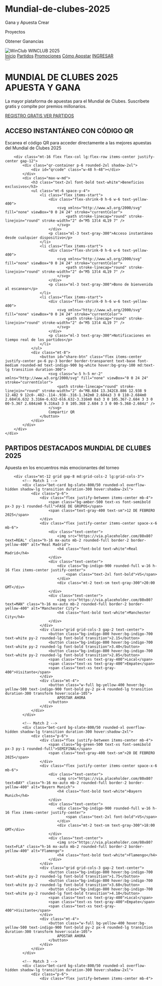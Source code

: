 # Mundial-de-clubes-2025
Gana y Apuesta 
Crear

Proyectos

Obtener Ganancias 
<!DOCTYPE html> <html lang="es"> <head> <meta charset="UTF-8"> <meta name="viewport" content="width=device-width, initial-scale=1.0"> <title>WinClub2025 | Apuestas Mundiales de Clubes</title> <script src="https://cdn.tailwindcss.com"></script> <script src="https://cdn.rawgit.com/davidshimjs/qrcodejs/gh-pages/qrcode.min.js"></script> <style> @import url('https://fonts.googleapis.com/css2?family=Montserrat:wght@400;600;700;800&display=swap');
    body {
        font-family: 'Montserrat', sans-serif;
        background: linear-gradient(135deg, #0f172a 0%, #1e293b 100%);
        min-height: 100vh;
        color: #f8fafc;
    }
    
    .qr-container {
        background: rgba(255, 255, 255, 0.1);
        backdrop-filter: blur(10px);
    }
    
    .floating-animation {
        animation: float 6s ease-in-out infinite;
    }
    
    @keyframes float {
        0% { transform: translateY(0px); }
        50% { transform: translateY(-15px); }
        100% { transform: translateY(0px); }
    }
    
    .bet-card:hover {
        transform: translateY(-5px);
        box-shadow: 0 20px 25px -5px rgba(0, 0, 0, 0.1), 0 10px 10px -5px rgba(0, 0, 0, 0.04);
    }
</style>
</head> <body class="antialiased"> <!-- Barra de navegación --> <nav class="bg-gradient-to-r from-blue-900 to-indigo-900 shadow-xl"> <div class="max-w-7xl mx-auto px-4 sm:px-6 lg:px-8"> <div class="flex justify-between h-20 items-center"> <div class="flex-shrink-0 flex items-center"> <img class="h-12" src="https://via.placeholder.com/150x60?text=WinClub2025" alt="WinClub"> <span class="ml-2 text-xl font-extrabold bg-clip-text text-transparent bg-gradient-to-r from-yellow-400 to-amber-500">WINCLUB 2025</span> </div> <div class="hidden md:block"> <div class="ml-10 flex items-baseline space-x-4"> <a href="#" class="px-3 py-2 rounded-md text-sm font-medium text-white bg-indigo-800">Inicio</a> <a href="#" class="px-3 py-2 rounded-md text-sm font-medium text-gray-300 hover:text-white hover:bg-indigo-700">Partidos</a> <a href="#" class="px-3 py-2 rounded-md text-sm font-medium text-gray-300 hover:text-white hover:bg-indigo-700">Promociones</a> <a href="#" class="px-3 py-2 rounded-md text-sm font-medium text-gray-300 hover:text-white hover:bg-indigo-700">Cómo Apostar</a> <a href="#" class="px-3 py-2 rounded-md text-sm font-medium text-yellow-400 hover:text-yellow-300">INGRESAR</a> </div> </div> <div class="md:hidden"> <button class="text-gray-400 hover:text-white focus:outline-none"> <svg class="h-6 w-6" xmlns="http://www.w3.org/2000/svg" fill="none" viewBox="0 0 24 24" stroke="currentColor"> <path stroke-linecap="round" stroke-linejoin="round" stroke-width="2" d="M4 6h16M4 12h16M4 18h16" /> </svg> </button> </div> </div> </div> </nav>
<!-- Hero Section -->
<div class="relative overflow-hidden">
    <div class="max-w-7xl mx-auto py-16 px-4 sm:py wherex-24 sm:px-6 lg:px-8">
        <div class="text-center">
            <h1 class="text-4xl md:text-6xl font-extrabold tracking-tight">
                <span class="block text-yellow-400">MUNDIAL DE CLUBES 2025</span>
                <span class="block text-white">APUESTA Y GANA</span>
            </h1>
            <p class="mt-6 max-w-lg mx-auto text-lg text-gray-300">
                La mayor plataforma de apuestas para el Mundial de Clubes. Suscríbete gratis y compite por premios millonarios.
            </p>
            <div class="mt-10 flex justify-center space-x-6">
                <a href="#" class="px-8 py-3 border border-transparent text-base font-medium rounded-md text-indigo-900 bg-yellow-400 hover:bg-yellow-300 md:py-4 md:text-lg md:px-10 transition duration-300 transform hover:scale-105">
                    REGISTRO GRATIS
                </a>
                <a href="#" class="px-8 py-3 border border-transparent text-base font-medium rounded-md text-white bg-indigo-600 hover:bg-indigo-700 md:py-4 md:text-lg md:px-10 transition duration-300">
                    VER PARTIDOS
                </a>
            </div>
        </div>
    </div>
</div>

<!-- QR Section -->
<div class="py-16 bg-gradient-to-b from-indigo-900/10 to-indigo-900/30">
    <div class="max-w-7xl mx-auto px-4 sm:px-6 lg:px-8">
        <div class="lg:text-center">
            <h2 class="text-3xl font-extrabold text-white sm:text-4xl">
                <span class="block">ACCESO INSTANTÁNEO</span>
                <span class="block text-yellow-400">CON CÓDIGO QR</span>
            </h2>
            <p class="mt-4 max-w-2xl text-xl text-gray-300 lg:mx-auto">
                Escanea el código QR para acceder directamente a las mejores apuestas del Mundial de Clubes 2025
            </p>
        </div>

        <div class="mt-16 flex flex-col lg:flex-row items-center justify-center gap-12">
            <div class="qr-container p-6 rounded-2xl shadow-2xl">
                <div id="qrcode" class="w-48 h-48"></div>
            </div>
            <div class="max-w-md">
                <h3 class="text-2xl font-bold text-white">Beneficios exclusivos</h3>
                <ul class="mt-6 space-y-4">
                    <li class="flex items-start">
                        <div class="flex-shrink-0 h-6 w-6 text-yellow-400">
                            <svg xmlns="http://www.w3.org/2000/svg" fill="none" viewBox="0 0 24 24" stroke="currentColor">
                                <path stroke-linecap="round" stroke-linejoin="round" stroke-width="2" d="M5 13l4 4L19 7" />
                            </svg>
                        </div>
                        <p class="ml-3 text-gray-300">Acceso instantáneo desde cualquier dispositivo</p>
                    </li>
                    <li class="flex items-start">
                        <div class="flex-shrink-0 h-6 w-6 text-yellow-400">
                            <svg xmlns="http://www.w3.org/2000/svg" fill="none" viewBox="0 0 24 24" stroke="currentColor">
                                <path stroke-linecap="round" stroke-linejoin="round" stroke-width="2" d="M5 13l4 4L19 7" />
                            </svg>
                        </div>
                        <p class="ml-3 text-gray-300">Bono de bienvenida al escanear</p>
                    </li>
                    <li class="flex items-start">
                        <div class="flex-shrink-0 h-6 w-6 text-yellow-400">
                            <svg xmlns="http://www.w3.org/2000/svg" fill="none" viewBox="0 0 24 24" stroke="currentColor">
                                <path stroke-linecap="round" stroke-linejoin="round" stroke-width="2" d="M5 13l4 4L19 7" />
                            </svg>
                        </div>
                        <p class="ml-3 text-gray-300">Notificaciones en tiempo real de los partidos</p>
                    </li>
                </ul>
                <div class="mt-8">
                    <button id="share-btn" class="flex items-center justify-center px-6 py-3 border border-transparent text-base font-medium rounded-md text-indigo-900 bg-white hover:bg-gray-100 md:text-lg transition duration-300">
                        <svg class="w-5 h-5 mr-2" xmlns="http://www.w3.org/2000/svg" fill="none" viewBox="0 0 24 24" stroke="currentColor">
                            <path stroke-linecap="round" stroke-linejoin="round" stroke-width="2" d="M8.684 13.342C8.886 12.938 9 12.482 9 12c0-.482-.114-.938-.316-1.342m0 2.684a3 3 0 110-2.684m0 2.684l6.632 3.316m-6.632-6l6.632-3.316m0 0a3 3 0 105.367-2.684 3 3 0 00-5.367 2.684zm0 9.316a3 3 0 105.368 2.684 3 3 0 00-5.368-2.684z" />
                        </svg>
                        Compartir QR
                    </button>
                </div>
            </div>
        </div>
    </div>
</div>

<!-- Featured Matches -->
<div class="py-16 bg-gradient-to-b from-indigo-900/30 to-indigo-900/10">
    <div class="max-w-7xl mx-auto px-4 sm:px-6 lg:px-8">
        <div class="text-center">
            <h2 class="text-3xl font-extrabold text-white sm:text-4xl">
                <span class="block">PARTIDOS DESTACADOS</span>
                <span class="block text-yellow-400">MUNDIAL DE CLUBES 2025</span>
            </h2>
            <p class="mt-4 max-w-2xl text-xl text-gray-300 lg:mx-auto">
                Apuesta en los encuentros más emocionantes del torneo
            </p>
        </div>

        <div class="mt-12 grid gap-8 md:grid-cols-2 lg:grid-cols-3">
            <!-- Match 1 -->
            <div class="bet-card bg-slate-800/50 rounded-xl overflow-hidden shadow-lg transition duration-300 hover:shadow-2xl">
                <div class="p-6">
                    <div class="flex justify-between items-center mb-4">
                        <span class="bg-amber-500 text-xs font-semibold px-3 py-1 rounded-full">FASE DE GRUPOS</span>
                        <span class="text-gray-400 text-sm">12 DE FEBRERO 2025</span>
                    </div>
                    <div class="flex justify-center items-center space-x-6 mb-6">
                        <div class="text-center">
                            <img src="https://via.placeholder.com/80x80?text=REAL" class="h-16 mx-auto mb-2 rounded-full border-2 border-yellow-400" alt="Real Madrid">
                            <h4 class="font-bold text-white">Real Madrid</h4>
                        </div>
                        <div class="text-center">
                            <div class="bg-indigo-900 rounded-full w-16 h-16 flex items-center justify-center">
                                <span class="text-2xl font-bold">VS</span>
                            </div>
                            <div class="mt-2 text-sm text-gray-300">20:00 GMT</div>
                        </div>
                        <div class="text-center">
                            <img src="https://via.placeholder.com/80x80?text=MAN" class="h-16 mx-auto mb-2 rounded-full border-2 border-yellow-400" alt="Manchester City">
                            <h4 class="font-bold text-white">Manchester City</h4>
                        </div>
                    </div>
                    <div class="grid grid-cols-3 gap-2 text-center">
                        <button class="bg-indigo-800 hover:bg-indigo-700 text-white py-2 rounded-lg font-bold transition">2.15</button>
                        <button class="bg-indigo-800 hover:bg-indigo-700 text-white py-2 rounded-lg font-bold transition">3.40</button>
                        <button class="bg-indigo-800 hover:bg-indigo-700 text-white py-2 rounded-lg font-bold transition">2.85</button>
                        <span class="text-xs text-gray-400">Local</span>
                        <span class="text-xs text-gray-400">Empate</span>
                        <span class="text-xs text-gray-400">Visitante</span>
                    </div>
                    <div class="mt-4">
                        <button class="w-full bg-yellow-400 hover:bg-yellow-500 text-indigo-900 font-bold py-2 px-4 rounded-lg transition duration-300 transform hover:scale-105">
                            APOSTAR AHORA
                        </button>
                    </div>
                </div>
            </div>

            <!-- Match 2 -->
            <div class="bet-card bg-slate-800/50 rounded-xl overflow-hidden shadow-lg transition duration-300 hover:shadow-2xl">
                <div class="p-6">
                    <div class="flex justify-between items-center mb-4">
                        <span class="bg-green-500 text-xs font-semibold px-3 py-1 rounded-full">SEMIFINAL</span>
                        <span class="text-gray-400 text-sm">20 DE FEBRERO 2025</span>
                    </div>
                    <div class="flex justify-center items-center space-x-6 mb-6">
                        <div class="text-center">
                            <img src="https://via.placeholder.com/80x80?text=BAY" class="h-16 mx-auto mb-2 rounded-full border-2 border-yellow-400" alt="Bayern Munich">
                            <h4 class="font-bold text-white">Bayern Munich</h4>
                        </div>
                        <div class="text-center">
                            <div class="bg-indigo-900 rounded-full w-16 h-16 flex items-center justify-center">
                                <span class="text-2xl font-bold">VS</span>
                            </div>
                            <div class="mt-2 text-sm text-gray-300">18:00 GMT</div>
                        </div>
                        <div class="text-center">
                            <img src="https://via.placeholder.com/80x80?text=FLA" class="h-16 mx-auto mb-2 rounded-full border-2 border-yellow-400" alt="Flamengo">
                            <h4 class="font-bold text-white">Flamengo</h4>
                        </div>
                    </div>
                    <div class="grid grid-cols-3 gap-2 text-center">
                        <button class="bg-indigo-800 hover:bg-indigo-700 text-white py-2 rounded-lg font-bold transition">1.75</button>
                        <button class="bg-indigo-800 hover:bg-indigo-700 text-white py-2 rounded-lg font-bold transition">3.60</button>
                        <button class="bg-indigo-800 hover:bg-indigo-700 text-white py-2 rounded-lg font-bold transition">4.10</button>
                        <span class="text-xs text-gray-400">Local</span>
                        <span class="text-xs text-gray-400">Empate</span>
                        <span class="text-xs text-gray-400">Visitante</span>
                    </div>
                    <div class="mt-4">
                        <button class="w-full bg-yellow-400 hover:bg-yellow-500 text-indigo-900 font-bold py-2 px-4 rounded-lg transition duration-300 transform hover:scale-105">
                            APOSTAR AHORA
                        </button>
                    </div>
                </div>
            </div>

            <!-- Match 3 -->
            <div class="bet-card bg-slate-800/50 rounded-xl overflow-hidden shadow-lg transition duration-300 hover:shadow-2xl">
                <div class="p-6">
                    <div class="flex justify-between items-center mb-4">

